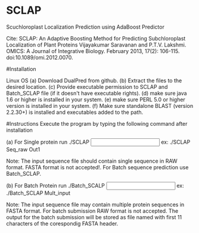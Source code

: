 # SCLAP
Scuchloroplast Localization Prediction using AdaBoost Predictor

Cite:
SCLAP: An Adaptive Boosting Method for Predicting Subchloroplast Localization of Plant Proteins 
Vijayakumar Saravanan and P.T.V. Lakshmi. OMICS: A Journal of Integrative Biology. February 2013, 17(2): 106-115. doi:10.1089/omi.2012.0070.

#Installation 

Linux OS 
(a) Download DualPred from github. 
(b) Extract the files to the desired location. 
(c) Provide executable permission to SCLAP and Batch_SCLAP file (if it doesn't have executable rights). 
(d) make sure java 1.6 or higher is installed in your system. 
(e) make sure PERL 5.0 or higher version is installed in your system. 
(f) Make sure standalone BLAST (version 2.2.30+) is installed and executables added to the path.

#Instructions
Execute the program by typing the following command after installation 

(a) For Single protein run 
./SCLAP <input sequence file> <output file name>
ex: ./SCLAP Seq_raw Out1

Note: The input sequence file should contain single sequence in RAW format. FASTA format is not accepted!. For Batch sequence prediction use Batch_SCLAP.


(b) For Batch Protein run
./Batch_SCALP <input sequence file>
ex: ./Batch_SCLAP Mult_input

Note: The input sequence file may contain multiple protein sequences in FASTA format. For batch submission RAW format is not accepted. The output for the batch submission will be stored as file named with first 11 characters of the corespondig FASTA header.





